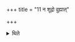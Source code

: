 +++
title = "11 न शूद्रो दुह्यात्"

+++

<details><summary>थिते</summary>

11. A Sudra should not milk.
</details>
